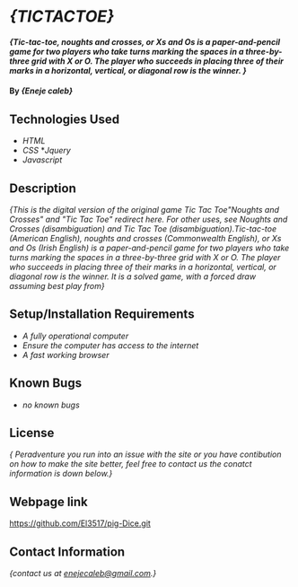 # _{TICTACTOE}_

#### _{Tic-tac-toe, noughts and crosses, or Xs and Os is a paper-and-pencil game for two players who take turns marking the spaces in a three-by-three grid with X or O. The player who succeeds in placing three of their marks in a horizontal, vertical, or diagonal row is the winner. }_

#### By _**{Eneje caleb}**_

## Technologies Used

* _HTML_
* _CSS_
*_Jquery_
* _Javascript_

## Description

_{This is the digital version of the original game Tic Tac Toe"Noughts and Crosses" and "Tic Tac Toe" redirect here. For other uses, see Noughts and Crosses (disambiguation) and Tic Tac Toe (disambiguation).Tic-tac-toe (American English), noughts and crosses (Commonwealth English), or Xs and Os (Irish English) is a paper-and-pencil game for two players who take turns marking the spaces in a three-by-three grid with X or O. The player who succeeds in placing three of their marks in a horizontal, vertical, or diagonal row is the winner. It is a solved game, with a forced draw assuming best play from}_

## Setup/Installation Requirements

* _A fully operational computer_
* _Ensure the computer has access to the internet_
* _A fast working browser_




## Known Bugs

* _no known bugs_


## License

_{ Peradventure you run into an issue with the site or you have contibution on how to make the site better, feel free to contact us the conatct information is down below.}_

## Webpage link
https://github.com/El3517/pig-Dice.git

## Contact Information

_{contact us at enejecaleb@gmail.com.}_